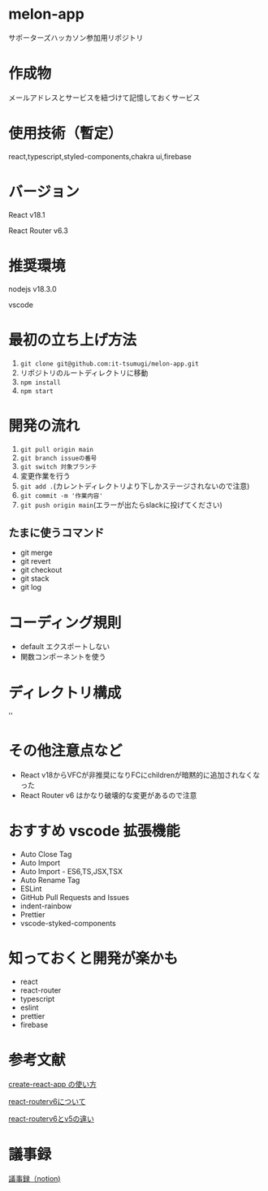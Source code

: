 # melon-app

サポーターズハッカソン参加用リポジトリ

# 作成物

メールアドレスとサービスを紐づけて記憶しておくサービス

# 使用技術（暫定）

react,typescript,styled-components,chakra ui,firebase

# バージョン

React v18.1

React Router v6.3


# 推奨環境

nodejs v18.3.0

vscode

# 最初の立ち上げ方法

1. `git clone git@github.com:it-tsumugi/melon-app.git`
2. リポジトリのルートディレクトリに移動 
3. `npm install`
4. `npm start` 

# 開発の流れ

1. `git pull origin main`
2. `git branch issueの番号`
3. `git switch 対象ブランチ`
4. 変更作業を行う
5. `git add .`(カレントディレクトリより下しかステージされないので注意)
6. `git commit -m '作業内容'`
7. `git push origin main`(エラーが出たらslackに投げてください)

## たまに使うコマンド
- git merge
- git revert
- git checkout
- git stack
- git log

# コーディング規則

- default エクスポートしない
- 関数コンポーネントを使う

# ディレクトリ構成
''

# その他注意点など

- React v18からVFCが非推奨になりFCにchildrenが暗黙的に追加されなくなった
- React Router v6 はかなり破壊的な変更があるので注意

# おすすめ vscode 拡張機能

- Auto Close Tag
- Auto Import
- Auto Import - ES6,TS,JSX,TSX
- Auto Rename Tag
- ESLint
- GitHub Pull Requests and Issues
- indent-rainbow
- Prettier
- vscode-styked-components

# 知っておくと開発が楽かも

- react
- react-router
- typescript
- eslint
- prettier
- firebase

# 参考文献

[create-react-app の使い方](https://qiita.com/sanogemaru/items/05c2e9381d6ba2d9fccf)

[react-routerv6について](https://zenn.dev/khale/articles/react-router-update-v6)

[react-routerv6とv5の違い](https://dev.classmethod.jp/articles/react-router-5to6/)

# 議事録
[議事録（notion)](https://verbena-puck-0c7.notion.site/eb6ab653ac9b43f8aecd48c534dd0402)
